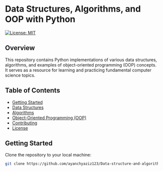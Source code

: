 # Data Structures, Algorithms, and OOP with Python

[![License: MIT](https://img.shields.io/badge/License-MIT-yellow.svg)](https://opensource.org/licenses/MIT)

## Overview

This repository contains Python implementations of various data structures, algorithms, and examples of object-oriented programming (OOP) concepts. It serves as a resource for learning and practicing fundamental computer science topics.

## Table of Contents

- [Getting Started](#getting-started)
- [Data Structures](#data-structures)
- [Algorithms](#algorithms)
- [Object-Oriented Programming (OOP)](#object-oriented-programming-oop)
- [Contributing](#contributing)
- [License](#license)

## Getting Started

Clone the repository to your local machine:

```bash
git clone https://github.com/ayanchyaziz123/Data-structure-and-algorithm-with-Python.git
